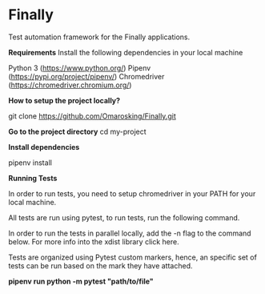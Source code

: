 # Finally

Test automation framework for the Finally applications.

**Requirements**
Install the following dependencies in your local machine

Python 3 (https://www.python.org/)
Pipenv (https://pypi.org/project/pipenv/)
Chromedriver (https://chromedriver.chromium.org/)


**How to setup the project locally?**

git clone  https://github.com/Omarosking/Finally.git


**Go to the project directory**
  cd my-project



**Install dependencies**
  
  pipenv install
  
  

**Running Tests**

In order to run tests, you need to setup chromedriver in your PATH for your local machine.

All tests are run using pytest, to run tests, run the following command.

In order to run the tests in parallel locally, add the -n flag to the command below. For more info into the xdist library click here.

Tests are organized using Pytest custom markers, hence, an specific set of tests can be run based on the mark they have attached.

**pipenv run python -m pytest "path/to/file"**



